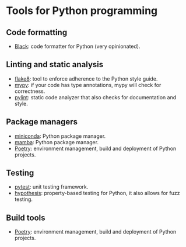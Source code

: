 # Tools for Python programming


## Code formatting

* [Black](https://github.com/psf/black): code formatter for Python (very
  opinionated).


## Linting and static analysis

* [flake8](https://flake8.pycqa.org/en/latest/): tool to enforce adherence
  to the Python style guide.
* [mypy](https://mypy-lang.org/): if your code has type annotations, mypy
  will check for correctness.
* [pylint](https://github.com/pylint-dev/pylint): static code analyzer that
  also checks for documentation and style.


## Package managers

* [miniconda](https://docs.anaconda.com/free/miniconda/index.html): Python package
  manager.
* [mamba](https://github.com/mamba-org/mamba): Python package manager.
* [Poetry](https://python-poetry.org/): environment management, build and
  deployment of Python projects.


## Testing

* [pytest](https://docs.pytest.org/): unit testing framework.
* [hypothesis](https://hypothesis.readthedocs.io/): property-based testing for
  Python, it also allows for fuzz testing.


## Build tools

* [Poetry](https://python-poetry.org/): environment management, build and
  deployment of Python projects.
